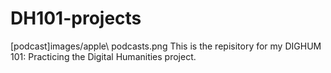 # DH101-projects
[podcast]images/apple\ podcasts.png
This is the repisitory for my DIGHUM 101: Practicing the Digital Humanities project.
